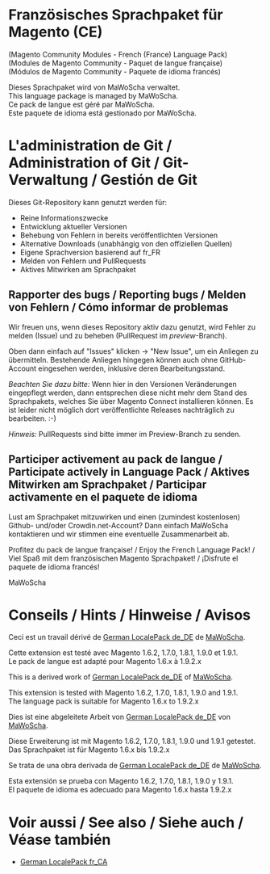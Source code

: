 # Französisches Sprachpaket für Magento (CE)
(Magento Community Modules - French (France) Language Pack)<br />
(Modules de Magento Community - Paquet de langue française)<br />
(Módulos de Magento Community - Paquete de idioma francés)

Dieses Sprachpaket wird von MaWoScha verwaltet.<br />
This language package is managed by MaWoScha.<br />
Ce pack de langue est géré par MaWoScha.<br />
Este paquete de idioma está gestionado por MaWoScha.


# L'administration de Git / Administration of Git / Git-Verwaltung / Gestión de Git

Dieses Git-Repository kann genutzt werden für:

* Reine Informationszwecke
* Entwicklung aktueller Versionen
* Behebung von Fehlern in bereits veröffentlichten Versionen
* Alternative Downloads (unabhängig von den offiziellen Quellen)
* Eigene Sprachversion basierend auf fr_FR
* Melden von Fehlern und PullRequests
* Aktives Mitwirken am Sprachpaket

## Rapporter des bugs / Reporting bugs / Melden von Fehlern / Cómo informar de problemas

Wir freuen uns, wenn dieses Repository aktiv dazu genutzt, wird Fehler zu melden (Issue) und zu beheben (PullRequest im _preview_-Branch).

Oben dann einfach auf "Issues" klicken -> "New Issue", um ein Anliegen zu übermitteln. Bestehende Anliegen hingegen können auch ohne GitHub-Account eingesehen werden, inklusive deren Bearbeitungsstand.

_Beachten Sie dazu bitte:_ Wenn hier in den Versionen Veränderungen eingepflegt werden, dann entsprechen diese nicht mehr dem Stand des Sprachpakets, welches Sie über Magento Connect installieren können. Es ist leider nicht möglich dort veröffentlichte Releases nachträglich zu bearbeiten. :-)

_Hinweis:_ PullRequests sind bitte immer im Preview-Branch zu senden.

## Participer activement au pack de langue / Participate actively in Language Pack / Aktives Mitwirken am Sprachpaket / Participar activamente en el paquete de idioma

Lust am Sprachpaket mitzuwirken und einen (zumindest kostenlosen) Github- und/oder Crowdin.net-Account? Dann einfach MaWoScha kontaktieren und wir stimmen eine eventuelle Zusammenarbeit ab.

Profitez du pack de langue française! / Enjoy the French Language Pack! / Viel Spaß mit dem französischen Magento Sprachpaket! / ¡Disfrute el paquete de idioma francés!

MaWoScha


# Conseils / Hints / Hinweise / Avisos

Ceci est un travail dérivé de [German LocalePack de_DE](https://github.com/MaWoScha/German_LocalePack_de_DE) de [MaWoScha](https://github.com/MaWoScha/).

Cette extension est testé avec Magento 1.6.2, 1.7.0, 1.8.1, 1.9.0 et 1.9.1. <br />
Le pack de langue est adapté pour Magento 1.6.x à 1.9.2.x


This is a derived work of [German LocalePack de_DE](https://github.com/MaWoScha/German_LocalePack_de_DE) of [MaWoScha](https://github.com/MaWoScha/).

This extension is tested with Magento 1.6.2, 1.7.0, 1.8.1, 1.9.0 and 1.9.1. <br />
The language pack is suitable for Magento 1.6.x to 1.9.2.x


Dies ist eine abgeleitete Arbeit von [German LocalePack de_DE](https://github.com/MaWoScha/German_LocalePack_de_DE) von [MaWoScha](https://github.com/MaWoScha/).

Diese Erweiterung ist mit Magento 1.6.2, 1.7.0, 1.8.1, 1.9.0 und 1.9.1 getestet. <br />
Das Sprachpaket ist für Magento 1.6.x bis 1.9.2.x


Se trata de una obra derivada de [German LocalePack de_DE](https://github.com/MaWoScha/German_LocalePack_de_DE) de [MaWoScha](https://github.com/MaWoScha/).

Esta extensión se prueba con Magento 1.6.2, 1.7.0, 1.8.1, 1.9.0 y 1.9.1. <br />
El paquete de idioma es adecuado para Magento 1.6.x hasta 1.9.2.x


# Voir aussi / See also / Siehe auch / Véase también
* [German LocalePack fr_CA](https://github.com/MaWoScha/German_LocalePack_fr_CA)
